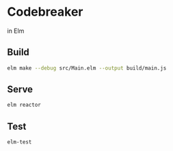 # Codebreaker

in Elm

## Build

```sh
elm make --debug src/Main.elm --output build/main.js
```

## Serve

```sh
elm reactor
```

## Test

```sh
elm-test
```
